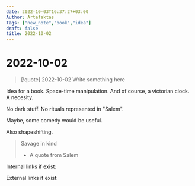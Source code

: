 ```yaml
---
date: 2022-10-03T16:37:27+03:00
Author: Artefaktas
Tags: ["new_note","book","idea"]
draft: false
title: 2022-10-02
---
```


# 2022-10-02

> [!quote] 2022-10-02
> Write something here

Idea for a book. Space-time manipulation. And of course, a victorian clock. A necesity.

No dark stuff. No rituals represented in "Salem".

Maybe, some comedy would be useful.

Also shapeshifting.

> Savage in kind
> - A quote from Salem

Internal links if exist:

External links if exist:
